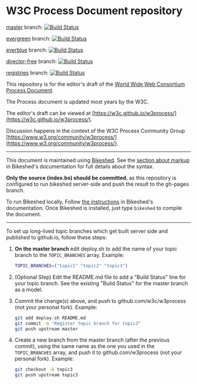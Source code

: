 # W3C Process Document repository

[master](https://github.com/w3c/w3process/tree/master) branch: [![Build Status](https://travis-ci.com/w3c/w3process.svg?branch=master)](https://travis-ci.com/w3c/w3process)

[evergreen](https://github.com/w3c/w3process/tree/evergreen) branch: [![Build Status](https://travis-ci.com/w3c/w3process.svg?branch=evergreen)](https://travis-ci.com/w3c/w3process)

[everblue](https://github.com/w3c/w3process/tree/everblue) branch: [![Build Status](https://travis-ci.com/w3c/w3process.svg?branch=everblue)](https://travis-ci.com/w3c/w3process)

[director-free](https://github.com/w3c/w3process/tree/director-free) branch: [![Build Status](https://travis-ci.com/w3c/w3process.svg?branch=director-free)](https://travis-ci.com/w3c/w3process)

[registries](https://github.com/w3c/w3process/tree/registries) branch: [![Build Status](https://travis-ci.com/w3c/w3process.svg?branch=registries)](https://travis-ci.com/w3c/w3process)

This repository is for the editor's draft of the [World Wide Web Consortium Process Document](https://www.w3.org/Consortium/Process/).

The Process document is updated most years by the W3C.

The editor's draft can be viewed at [https://w3c.github.io/w3process/](https://w3c.github.io/w3process/).

Discussion happens in the context of the W3C Process Community Group [https://www.w3.org/community/w3process/](https://www.w3.org/community/w3process/).

----

This document is maintained using [Bikeshed](https://tabatkins.github.io/bikeshed/).
See the [section about markup](https://tabatkins.github.io/bikeshed/#markup-shortcuts) in Bikeshed's documentation for full details about the syntax.

**Only the source (index.bs) should be committed**,
as this repository is configured to run bikeshed server-side and push the result to the gh-pages branch.

To run Bikeshed locally,
Follow [the instructions](https://tabatkins.github.io/bikeshed/#installing) in Bikeshed's documentation.
Once Bikeshed is installed, just type `bikeshed` to compile the document.

----

To set up long-lived topic branches which get built server side and published to github.io,
follow these steps:

1. **On the master branch** edit deploy.sh to add the name of your topic branch to the `TOPIC_BRANCHES` array. Example:

    ```bash
    TOPIC_BRANCHES=("topic1" "topic2" "topic3")
    ```

2. (Optional Step) Edit the README.md file to add a "Build Status" line for your topic branch.
   See the existing "Build Status" for the master branch as a model.
3. Commit the change(s) above, and push to github.com/w3c/w3process (not your personal fork). Example:

    ```bash
    git add deploy.sh README.md
    git commit -m "Register topic branch for topic3"
    git push upstream master
    ```

4. Create a new branch from the master branch (after the previous commit), using the same name as the one you used in the `TOPIC_BRANCHES` array, and push it to github.com/w3process (not your personal fork). Example:

    ```bash
    git checkout -b topic3
    git push upstream topic3
    ```
